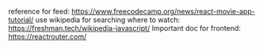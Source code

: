 reference for feed: https://www.freecodecamp.org/news/react-movie-app-tutorial/
use wikipedia for searching where to watch: https://freshman.tech/wikipedia-javascript/
Important doc for frontend: https://reactrouter.com/
